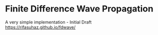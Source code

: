 # Finite Difference Wave Propagation  
A very simple implementation - Initial Draft  
https://rifasuhaz.github.io/fdwave/
